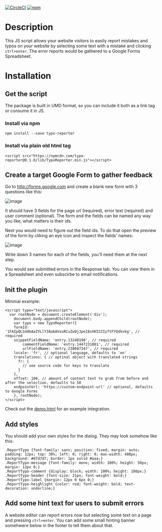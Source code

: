 [![CircleCI](https://img.shields.io/circleci/project/github/psmb/typo-reporter.svg)]()
[![npm](https://img.shields.io/npm/v/typo-reporter.svg)]()

# Description

This JS script allows your website visitors to easily report mistakes and typos on your website by selecting some text with a mistake and clicking `ctrl+enter`. The error reports would be gathered to a Google Forms Spreadsheet.

# Installation

## Get the script

The package is built in UMD format, so you can include it both as a link tag or consume it in JS.

### Install via npm

```
npm install --save typo-reporter
```

### Install via plain old html tag

```
<script src="https://npmcdn.com/typo-reporter@0.1.0/lib/TypoReporter.min.js"></script>
```
## Create a target Google Form to gather feedback

Go to http://forms.google.com and create a blank new form with 3 questions like this:

![image](https://cloud.githubusercontent.com/assets/837032/22926782/30f7feac-f2bf-11e6-8b43-d36c05641592.png)

It should have 3 fields for the page url (required), error text (required) and user comment (optional). The form and the fields can be named any way you like, what matters is their ids.

Next you would need to figure out the field ids. To do that open the preview of the form by cliking an eye icon and inspect the fields' names:

![image](https://cloud.githubusercontent.com/assets/837032/22927012/2a3c5d1e-f2c0-11e6-843f-a2633301f3c7.png)

Write down 3 names for each of the fields, you'll need them at the next step.

You would see submitted errors in the Response tab. You can view them in a Spreadsheet and even subscirbe to email notifications.

## Init the plugin

Minimal example:

```
<script type="text/javascript">
  var rootNode = document.createElement('div');
	document.body.appendChild(rootNode);
	var typo = new TypoReporter({
    formId: '1FAIpQLSd4bAaZYLlY38abAVosRCuZw9jJpe18sXK522IyftFYQdkvkg', // required
    snippetFieldName: 'entry.13240190', // required
		commentFieldName: 'entry.1447231081', // required
		urlFieldName: 'entry.238687347', // required
    locale: 'fr', // optional language, defaults to 'en'
    translations: { // optinal object with translated strings
      fr: {
        // see source code for keys to translate
      }
    },
    offset: 100, // amount of context text to grab from before and after the selection, defaults to 50
    endpointUrl: 'https://custom-endpoint-url' // optional, defaults to Google Forms
	}, rootNode);
</script>
```

Check out the [demo.html]('https://github.com/psmb/typo-reporter/blob/master/demo.html') for an example integration.

## Add styles

You should add your own styles for the dialog. They may look somehow like this:

```
.ReportTypo {font-family: sans; position: fixed; margin: auto; padding: 12px; top: 30%; left: 0; right: 0; max-width: 480px; background: #d7d7d7; border: 1px solid #aaa;}
.ReportTypo-message {font-family: mono; width: 100%; height: 50px; margin: 12px 0;}
.ReportTypo-comment {display: block; width: 100%; height: 100px;}
.ReportTypo-header {font-size: 21px; font-weight: bold;}
.ReportTypo-label {margin: 12px 0 6px 0;}
.ReportTypo-heighlight {color: red; font-weight: bold; text-decoration: underline;}
```

## Add some hint text for users to submit errors

A website editor can report errors now but selecting some text on a page and pressing `ctrl+enter`. You can add some small hinting banner somehwere below in the footer to tell them about that.
